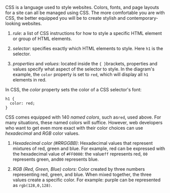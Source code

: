 CSS is a language used to style websites. Colors, fonts, and page layouts for a site can all be managed using CSS. The more comfortable you are with CSS, the better equipped you will be to create stylish and contemporary-looking websites.

1. _rule_: a list of CSS instructions for how to style a specific HTML element or group of HTML elements.

1. _selector_: specifies exactly which HTML elements to style. Here `h1` is the selector.

1. _properties_ and _values_: located inside the `{ }`brackets, properties and values specify what aspect of the selector to style. In the diagram's example, the `color` property is set to `red`, which will display all `h1` elements in red.

In CSS, the _color_ property sets the color of a CSS selector's font:

```
h1 {
  color: red;
}
```

CSS comes equipped with 140 _named colors_, such as`red`, used above. For many situations, these named colors will suffice. However, web developers who want to get even more exact with their color choices can use _hexadecimal_ and _RGB_ color values.

1. _Hexadecimal color \(\#RRGGBB\)_: Hexadecimal values that represent mixtures of red, green and blue. For example, red can be expressed with the hexadecimal value of `#FF0000`: the value`ff` represents red, `00` represents green, and`00` represents blue.





2. _RGB \(Red, Green, Blue\) colors_: Color created by three numbers representing red, green, and blue. When mixed together, the three values create a specific color. For example: purple can be represented as `rgb(128,0,128)`.


